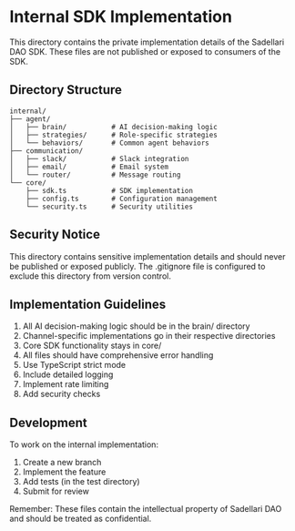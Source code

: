 # Internal SDK Implementation

This directory contains the private implementation details of the Sadellari DAO SDK. These files are not published or exposed to consumers of the SDK.

## Directory Structure

```
internal/
├── agent/
│   ├── brain/           # AI decision-making logic
│   ├── strategies/      # Role-specific strategies
│   └── behaviors/       # Common agent behaviors
├── communication/
│   ├── slack/           # Slack integration
│   ├── email/           # Email system
│   └── router/          # Message routing
└── core/
    ├── sdk.ts           # SDK implementation
    ├── config.ts        # Configuration management
    └── security.ts      # Security utilities
```

## Security Notice

This directory contains sensitive implementation details and should never be published or exposed publicly. The .gitignore file is configured to exclude this directory from version control.

## Implementation Guidelines

1. All AI decision-making logic should be in the brain/ directory
2. Channel-specific implementations go in their respective directories
3. Core SDK functionality stays in core/
4. All files should have comprehensive error handling
5. Use TypeScript strict mode
6. Include detailed logging
7. Implement rate limiting
8. Add security checks

## Development

To work on the internal implementation:

1. Create a new branch
2. Implement the feature
3. Add tests (in the test directory)
4. Submit for review

Remember: These files contain the intellectual property of Sadellari DAO and should be treated as confidential.
